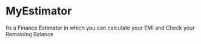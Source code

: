 # MyEstimator
Its a Finance Estimator in which you can calculate your EMI and Check your Remaining Balance

